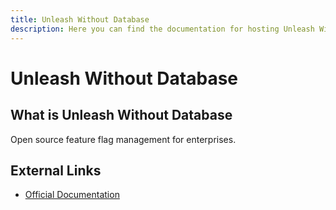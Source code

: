 ```yaml
---
title: Unleash Without Database
description: Here you can find the documentation for hosting Unleash Without Database with Coolify.
---
```


# Unleash Without Database

## What is Unleash Without Database

Open source feature flag management for enterprises.

## External Links

- [Official Documentation](https://docs.getunleash.io?utm_source=coolify.io)
